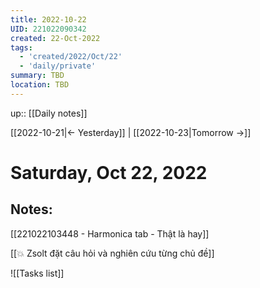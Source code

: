 ```yaml
---
title: 2022-10-22
UID: 221022090342
created: 22-Oct-2022
tags:
  - 'created/2022/Oct/22'
  - 'daily/private'
summary: TBD
location: TBD
---
```

up:: [[Daily notes]]

[[2022-10-21|<- Yesterday]] | [[2022-10-23|Tomorrow ->]]
# Saturday, Oct 22, 2022

## Notes:
[[221022103448 - Harmonica tab - Thật là hay]]

[[💥 Zsolt đặt câu hỏi và nghiên cứu từng chủ đề]]

![[Tasks list]]

